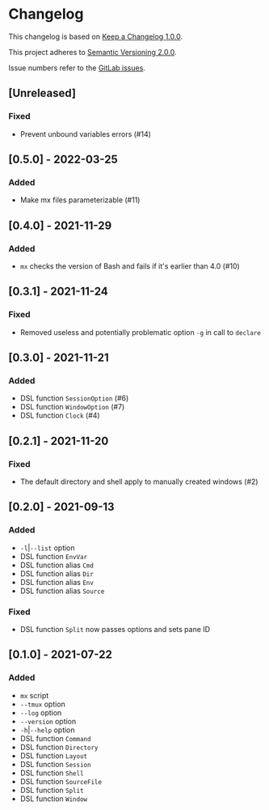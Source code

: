 # Changelog

This changelog is based on [Keep a Changelog 1.0.0](https://keepachangelog.com/en/1.0.0).

This project adheres to [Semantic Versioning 2.0.0](https://semver.org/spec/v2.0.0).

Issue numbers refer to the [GitLab issues](https://gitlab.com/lpireyn/mx/-/issues).

## [Unreleased]

### Fixed

- Prevent unbound variables errors (#14)

## [0.5.0] - 2022-03-25

### Added

- Make mx files parameterizable (#11)

## [0.4.0] - 2021-11-29

### Added

- `mx` checks the version of Bash and fails if it's earlier than 4.0 (#10)

## [0.3.1] - 2021-11-24

### Fixed

- Removed useless and potentially problematic option `-g` in call to `declare`

## [0.3.0] - 2021-11-21

### Added

- DSL function `SessionOption` (#6)
- DSL function `WindowOption` (#7)
- DSL function `Clock` (#4)

## [0.2.1] - 2021-11-20

### Fixed

- The default directory and shell apply to manually created windows (#2)

## [0.2.0] - 2021-09-13

### Added

- `-l`|`--list` option
- DSL function `EnvVar`
- DSL function alias `Cmd`
- DSL function alias `Dir`
- DSL function alias `Env`
- DSL function alias `Source`

### Fixed

- DSL function `Split` now passes options and sets pane ID

## [0.1.0] - 2021-07-22

### Added

- `mx` script
- `--tmux` option
- `--log` option
- `--version` option
- `-h`|`--help` option
- DSL function `Command`
- DSL function `Directory`
- DSL function `Layout`
- DSL function `Session`
- DSL function `Shell`
- DSL function `SourceFile`
- DSL function `Split`
- DSL function `Window`
